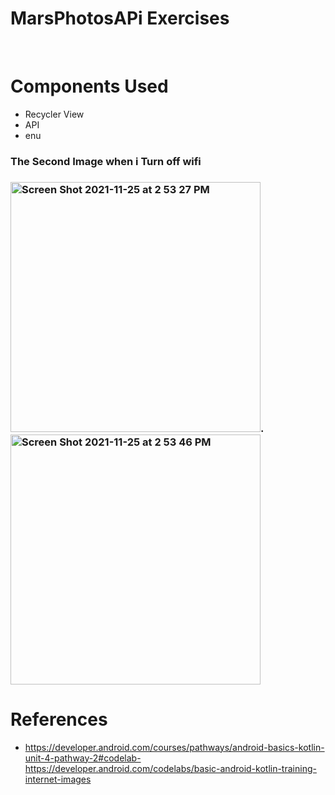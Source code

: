 # MarsPhotosAPi Exercises 
<br />



# Components Used

- Recycler View
- API
- enu

<h3>The Second Image when i Turn off wifi<h3>


<img width="400" alt="Screen Shot 2021-11-25 at 2 53 27 PM" src="https://user-images.githubusercontent.com/92260200/143438837-5995f6f6-a4e7-4014-b304-6ef4221c1cd1.png">. <img width="400" alt="Screen Shot 2021-11-25 at 2 53 46 PM" src="https://user-images.githubusercontent.com/92260200/143485132-b0440580-eaa5-4090-a8cf-4a6ed3327b89.png">









# References

- https://developer.android.com/courses/pathways/android-basics-kotlin-unit-4-pathway-2#codelab-https://developer.android.com/codelabs/basic-android-kotlin-training-internet-images




